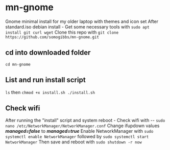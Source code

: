 # mn-gnome
Gnome minimal install for my older laptop with themes and icon set
After standard.iso debian install - Get some necessary tools with `sudo apt install git curl wget` 
Clone this repo with `git clone https://github.com/somogibbs/mn-gnome.git` 
## cd into downloaded folder 
`cd mn-gnome`
## List and run install script
`ls` then `chmod +x install.sh ./install.sh`
## Check wifi
After running the "install" script and system reboot -
Check wifi with -- `sudo nano /etc/NetworkManager/NetworkManager.conf`
Change ifupdown values ***managed=false*** to ***managed=true*** 
Enable NetworkManager with `sudo systemctl enable NetworkManager` followed by
`sudo systemctl start NetworkManager` Then save and reboot with `sudo shutdown -r now`


